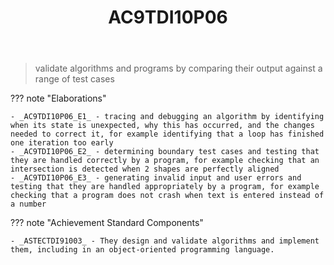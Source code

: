 ﻿---
backlinks:
- title: DIG101A-2024
  url: /memex/sense/Teaching/Implementation/2024/DIG101A/dig101a-2024.html
- title: Learning Areas
  url: /memex/sense/Teaching/Curriculum/v9/v9-learning-areas.html
tags: australian-curriculum
title: AC9TDI10P06
type: note
---
> validate algorithms and programs by comparing their output against a range of test cases

??? note "Elaborations"

	- _AC9TDI10P06_E1_ - tracing and debugging an algorithm by identifying when its state is unexpected, why this has occurred, and the changes needed to correct it, for example identifying that a loop has finished one iteration too early
	- _AC9TDI10P06_E2_ - determining boundary test cases and testing that they are handled correctly by a program, for example checking that an intersection is detected when 2 shapes are perfectly aligned
	- _AC9TDI10P06_E3_ - generating invalid input and user errors and testing that they are handled appropriately by a program, for example checking that a program does not crash when text is entered instead of a number
??? note "Achievement Standard Components"

	- _ASTECTDI91003_ - They design and validate algorithms and implement them, including in an object-oriented programming language.